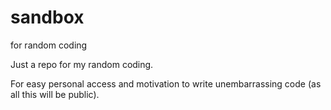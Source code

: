 # sandbox
for random coding

Just a repo for my random coding.

For easy personal access and motivation to write unembarrassing code (as all this will be public).
